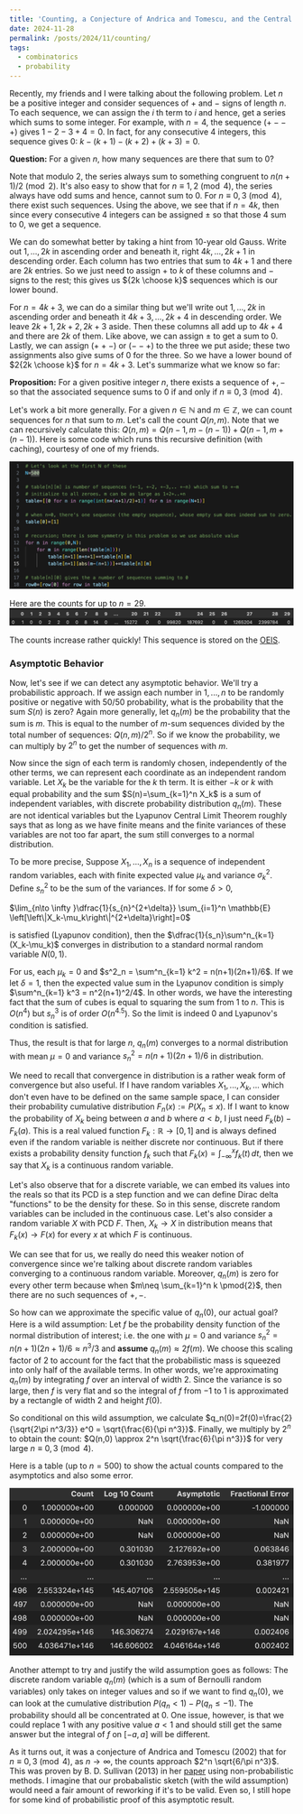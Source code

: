 ```yaml
---
title: 'Counting, a Conjecture of Andrica and Tomescu, and the Central Limit Theorem'
date: 2024-11-28
permalink: /posts/2024/11/counting/
tags:
  - combinatorics
  - probability
---
```


Recently, my friends and I were talking about the following problem. Let $n$ be a positive integer and consider sequences of $+$ and $-$ signs of length $n$. To each sequence, we can assign the $i$ th term to $i$ and hence, get a series which sums to some integer. For example, with $n=4$, the sequence $(+--+)$ gives $1-2-3+4 =0$. In fact, for any consecutive 4 integers, this sequence gives 0: $k-(k+1)-(k+2)+(k+3)=0$.

**Question:** For a given $n$, how many sequences are there that sum to $0$?

Note that modulo 2, the series always sum to something congruent to $n(n+1)/2 \pmod{2}$. It's also easy to show that for $n\equiv 1,2 \pmod{4}$, the series always have odd sums and hence, cannot sum to 0. For $n \equiv 0,3 \pmod{4}$, there exist such sequences. Using the above, we see that if $n=4k$, then since every consecutive 4 integers can be assigned $\pm$ so that those 4 sum to 0, we get a sequence.

We can do somewhat better by taking a hint from 10-year old Gauss. Write out $1,...,2k$ in ascending order and beneath it, right $4k,...,2k+1$ in descending order. Each column has two entries that sum to $4k+1$ and there are $2k$ entries. So we just need to assign $+$ to $k$ of these columns and $-$ signs to the rest; this gives us ${2k \choose k}$ sequences which is our lower bound.

For $n=4k+3$, we can do a similar thing but we'll write out $1,...,2k$ in ascending order and beneath it $4k+3,...,2k+4$ in descending order. We leave $2k+1,2k+2,2k+3$ aside. Then these columns all add up to $4k+4$ and there are $2k$ of them. Like above, we can assign $\pm$ to get a sum to 0. Lastly, we can assign $(++-)$ or $(--+)$ to the three we put aside; these two assignments also give sums of 0 for the three. So we have a lower bound of $2{2k \choose k}$ for $n=4k+3$. Let's summarize what we know so far:

**Proposition:** For a given positive integer $n$, there exists a sequence of $+,-$ so that the associated sequence sums to 0 if and only if $n \equiv 0,3 \pmod{4}$.

Let's work a bit more generally. For a given $n \in \mathbb{N}$ and $m \in \mathbb{Z}$, we can count sequences for $n$ that sum to $m$. Let's call the count $Q(n,m)$.  Note that we can recursively calculate this: $Q(n,m)=Q(n-1,m-(n-1)) + Q(n-1,m+(n-1))$. Here is some code which runs this recursive definition (with caching), courtesy of one of my friends.

![label](/files/counting_code.png)

Here are the counts for up to $n=29$.
![label](/files/counts.png)

The counts increase rather quickly! This sequence is stored on the [OEIS](https://oeis.org/A063865).

### Asymptotic Behavior

Now, let's see if we can detect any asymptotic behavior. We'll try a probabilistic approach. If we assign each number in $1,...,n$ to be randomly positive or negative with 50/50 probability, what is the probability that the sum $S(n)$ is zero? Again more generally, let $q_n(m)$ be the probability that the sum is $m$. This is equal to the number of $m$-sum sequences divided by the total number of sequences: $Q(n,m)/2^n$. So if we know the probability, we can multiply by $2^n$ to get the number of sequences with $m$.

Now since the sign of each term is randomly chosen, independently of the other terms, we can represent each coordinate as an independent random variable. Let $X_k$ be the variable for the $k$ th term. It is either $-k$ or $k$ with equal probability and the sum $S(n)=\sum_{k=1}^n X_k$ is a sum of independent variables, with discrete probability distribution $q_n(m)$. These are not identical variables but the Lyapunov Central Limit Theorem roughly says that as long as we have finite means and the finite variances of these variables are not too far apart, the sum still converges to a normal distribution. 

To be more precise, Suppose $X_1,...,X_n$ is a sequence of independent random variables, each with finite expected value $\mu_k$ and variance $\sigma^2_k$. Define $s^2_n$ to be the sum of the variances. If for some $\delta >0$,

$\lim_{n\to \infty }\dfrac{1}{s_{n}^{2+\delta}} \sum_{i=1}^n \mathbb{E} \left[\left\|X_k-\mu_k\right\|^{2+\delta}\right]=0$ 

is satisfied (Lyapunov condition), then the $\dfrac{1}{s_n}\sum^n_{k=1}(X_k-\mu_k)$ converges in distribution to a standard normal random variable $N(0,1)$.

For us, each $\mu_k = 0$ and $s^2_n = \sum^n_{k=1} k^2 = n(n+1)(2n+1)/6$. If we let $\delta=1$, then the expected value sum in the Lyapunov condition is simply $\sum^n_{k=1} k^3 = n^2(n+1)^2/4$. In other words, we have the interesting fact that the sum of cubes is equal to squaring the sum from $1$ to $n$. This is $O(n^4)$ but $s^3_n$ is of order $O(n^{4.5})$. So the limit is indeed 0 and Lyapunov's condition is satisfied.

Thus, the result is that for large $n$, $q_n(m)$ converges to a normal distribution with mean $\mu=0$ and variance $s^2_n = n(n+1)(2n+1)/6$ in distribution.

We need to recall that convergence in distribution is a rather weak form of convergence but also useful. If I have random variables $X_1,...,X_k,...$ which don't even have to be defined on the same sample space, I can consider their probability cumulative distribution $F_n(x) := P(X_n \leq x)$. If I want to know the probability of $X_k$ being between $a$ and $b$ where $a<b$, I just need $F_k(b)-F_k(a)$. This is a real valued function $F_k:\mathbb{R} \to [0,1]$ and is always defined even if the random variable is neither discrete nor continuous. But if there exists a probability density function $f_k$ such that $F_k(x) = \int^x_{-\infty} f_k(t)\,dt$, then we say that $X_k$ is a continuous random variable.

Let's also observe that for a discrete variable, we can embed its values into the reals so that its PCD is a step function and we can define Dirac delta "functions" to be the density for these. So in this sense, discrete random variables can be included in the continuous case. Let's also consider a random variable $X$ with PCD $F$. Then, $X_k \to X$ in distribution means that $F_k(x) \to F(x)$ for every $x$ at which $F$ is continuous.

We can see that for us, we really do need this weaker notion of convergence since we're talking about discrete random variables converging to a continuous random variable. Moreover, $q_n(m)$ is zero for every other term because when $m\neq \sum_{k=1}^n k \pmod{2}$, then there are no such sequences of $+,-$. 

So how can we approximate the specific value of $q_n(0)$, our actual goal? Here is a wild assumption: Let $f$ be the probability density function of the normal distribution of interest; i.e. the one with $\mu=0$ and variance $s^2_n = n(n+1)(2n+1)/6 \approx n^3/3$ and **assume** $q_n(m)\approx 2 f(m)$. We choose this scaling factor of 2 to account for the fact that the probabilistic mass is squeezed into only half of the available terms. In other words, we're approximating $q_n(m)$ by integrating $f$ over an interval of width 2. Since the variance is so large, then $f$ is very flat and so the integral of $f$ from $-1$ to $1$ is approximated by a rectangle of width 2 and height $f(0)$.

So conditional on this wild assumption, we calculate $q_n(0)=2f(0)=\frac{2}{\sqrt{2\pi n^3/3}} e^0 = \sqrt{\frac{6}{\pi n^3}}$. Finally, we multiply by $2^n$ to obtain the count: $Q(n,0) \approx 2^n \sqrt{\frac{6}{\pi n^3}}$ for very large $n \equiv 0,3 \pmod{4}$. 

Here is a table (up to $n=500$) to show the actual counts compared to the asymptotics and also some error.

![label](/files/counting_table.png)

Another attempt to try and justify the wild assumption goes as follows: The discrete random variable $q_n(m)$ (which is a sum of Bernoulli random variables) only takes on integer values and so if we want to find $q_n(0)$, we can look at the cumulative distribution $P(q_n <1) - P(q_n \leq -1)$. The probability should all be concentrated at 0. One issue, however, is that we could replace $1$ with any positive value $a<1$ and should still get the same answer but the integral of $f$ on $[-a,a]$ will be different.

As it turns out, it was a conjecture of Andrica and Tomescu (2002) that for $n \equiv 0,3 \pmod{4}$, as $n \to \infty$, the counts approach $2^n \sqrt{6/\pi n^3}$. This was proven by B. D. Sullivan (2013) in her [paper](https://arxiv.org/pdf/1210.8437) using non-probabilistic methods. I imagine that our probabalistic sketch (with the wild assumption) would need a fair amount of reworking if it's to be valid. Even so, I still hope for some kind of probabilistic proof of this asymptotic result.

